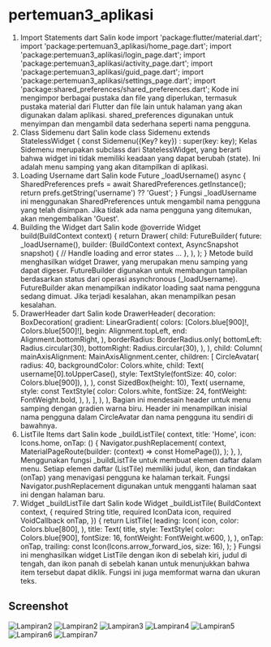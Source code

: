 # pertemuan3_aplikasi
1. Import Statements
dart
Salin kode
import 'package:flutter/material.dart';
import 'package:pertemuan3_aplikasi/home_page.dart';
import 'package:pertemuan3_aplikasi/login_page.dart';
import 'package:pertemuan3_aplikasi/activity_page.dart';
import 'package:pertemuan3_aplikasi/guid_page.dart';
import 'package:pertemuan3_aplikasi/settings_page.dart';
import 'package:shared_preferences/shared_preferences.dart';
Kode ini mengimpor berbagai pustaka dan file yang diperlukan, termasuk pustaka material dari Flutter dan file lain untuk halaman yang akan digunakan dalam aplikasi. shared_preferences digunakan untuk menyimpan dan mengambil data sederhana seperti nama pengguna.
2. Class Sidemenu
dart
Salin kode
class Sidemenu extends StatelessWidget {
  const Sidemenu({Key? key}) : super(key: key);
Kelas Sidemenu merupakan subclass dari StatelessWidget, yang berarti bahwa widget ini tidak memiliki keadaan yang dapat berubah (state). Ini adalah menu samping yang akan ditampilkan di aplikasi.
3. Loading Username
dart
Salin kode
Future<String> _loadUsername() async {
  SharedPreferences prefs = await SharedPreferences.getInstance();
  return prefs.getString('username') ?? 'Guest';
}
Fungsi _loadUsername ini menggunakan SharedPreferences untuk mengambil nama pengguna yang telah disimpan. Jika tidak ada nama pengguna yang ditemukan, akan mengembalikan 'Guest'.
4. Building the Widget
dart
Salin kode
@override
Widget build(BuildContext context) {
  return Drawer(
    child: FutureBuilder<String>(
      future: _loadUsername(),
      builder: (BuildContext context, AsyncSnapshot<String> snapshot) {
        // Handle loading and error states
        ...
      },
    ),
  );
}
Metode build menghasilkan widget Drawer, yang merupakan menu samping yang dapat digeser. FutureBuilder digunakan untuk membangun tampilan berdasarkan status dari operasi asynchronous (_loadUsername).
FutureBuilder akan menampilkan indikator loading saat nama pengguna sedang dimuat. Jika terjadi kesalahan, akan menampilkan pesan kesalahan.
5. DrawerHeader
dart
Salin kode
DrawerHeader(
  decoration: BoxDecoration(
    gradient: LinearGradient(
      colors: [Colors.blue[900]!, Colors.blue[500]!],
      begin: Alignment.topLeft,
      end: Alignment.bottomRight,
    ),
    borderRadius: BorderRadius.only(
      bottomLeft: Radius.circular(30),
      bottomRight: Radius.circular(30),
    ),
  ),
  child: Column(
    mainAxisAlignment: MainAxisAlignment.center,
    children: [
      CircleAvatar(
        radius: 40,
        backgroundColor: Colors.white,
        child: Text(
          username[0].toUpperCase(),
          style: TextStyle(fontSize: 40, color: Colors.blue[900]),
        ),
      ),
      const SizedBox(height: 10),
      Text(
        username,
        style: const TextStyle(
          color: Colors.white,
          fontSize: 24,
          fontWeight: FontWeight.bold,
        ),
      ),
    ],
  ),
),
Bagian ini mendesain header untuk menu samping dengan gradien warna biru. Header ini menampilkan inisial nama pengguna dalam CircleAvatar dan nama pengguna itu sendiri di bawahnya.
6. ListTile Items
dart
Salin kode
_buildListTile(
  context,
  title: 'Home',
  icon: Icons.home,
  onTap: () {
    Navigator.pushReplacement(
      context,
      MaterialPageRoute(builder: (context) => const HomePage()),
    );
  },
),
Menggunakan fungsi _buildListTile untuk membuat elemen daftar dalam menu. Setiap elemen daftar (ListTile) memiliki judul, ikon, dan tindakan (onTap) yang menavigasi pengguna ke halaman terkait.
Fungsi Navigator.pushReplacement digunakan untuk mengganti halaman saat ini dengan halaman baru.
7. Widget _buildListTile
dart
Salin kode
Widget _buildListTile(
  BuildContext context, {
    required String title,
    required IconData icon,
    required VoidCallback onTap,
  }) {
  return ListTile(
    leading: Icon(
      icon,
      color: Colors.blue[800],
    ),
    title: Text(
      title,
      style: TextStyle(
        color: Colors.blue[900],
        fontSize: 16,
        fontWeight: FontWeight.w600,
      ),
    ),
    onTap: onTap,
    trailing: const Icon(Icons.arrow_forward_ios, size: 16),
  );
}
Fungsi ini menghasilkan widget ListTile dengan ikon di sebelah kiri, judul di tengah, dan ikon panah di sebelah kanan untuk menunjukkan bahwa item tersebut dapat diklik. Fungsi ini juga memformat warna dan ukuran teks.

## Screenshot
![Lampiran2](login_page.png)
![Lampiran2](2.png)
![Lampiran3](3.png)
![Lampiran4](4.png)
![Lampiran5](5.png)
![Lampiran6](6.png)
![Lampiran7](7.png)
